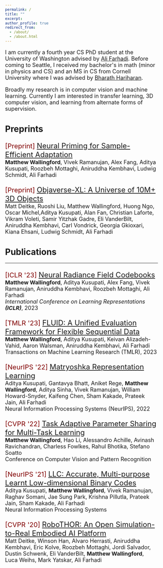 ```yaml
---
permalink: /
title: ""
excerpt: 
author_profile: true
redirect_from: 
  - /about/
  - /about.html
---
```

<p style="font-size:18px">
I am currently a fourth year CS PhD student at the University of Washington advised by <a href="https://homes.cs.washington.edu/~ali/">Ali Farhadi</a>. Before coming to Seattle, I received my bachelor's in math (minor in physics and CS) and an MS in CS from Cornell University where I was advised by <a href="http://home.bharathh.info/">Bharath Hariharan</a>. </p>

<p style="font-size:18px">
Broadly my research is in computer vision and machine learning. Currently I am interested in transfer learning, 3D computer vision, and learning from alternate forms of supervision. 
</p>

<h1> Preprints </h1>

<p style="font-size:24px"> <span style="color:maroon;font-size:22px">[Preprint] </span><a href="https://arxiv.org/abs/2306.10191">Neural Priming for Sample-Efficient Adaptation</a><br><span style="font-size:18px"><b>Matthew Wallingford</b>, Vivek Ramanujan, Alex Fang, Aditya Kusupati, Roozbeh Mottaghi, Aniruddha Kembhavi, Ludwig Schmidt, Ali Farhadi </span> </p>

<p style="font-size:24px"> <span style="color:maroon;font-size:22px">[Preprint] </span><a href="https://objaverse.allenai.org/objaverse-xl-paper.pdf">Objaverse-XL: A Universe of 10M+ 3D Objects</a><br><span style="font-size:18px">Matt Deitke, Ruoshi Liu, Matthew Wallingford, Huong Ngo, Oscar Michel,Aditya Kusupati, Alan Fan, Christian Laforte, Vikram Voleti, Samir Yitzhak Gadre,
Eli VanderBilt, Aniruddha Kembhavi, Carl Vondrick, Georgia Gkioxari,
Kiana Ehsani, Ludwig Schmidt, Ali Farhadi </span> </p>
<h1> Publications </h1>
<hr>
<p style="font-size:24px"> <span style="color:maroon;font-size:22px">[ICLR '23] </span><a href="https://arxiv.org/abs/2301.04101">Neural Radiance Field Codebooks</a><br><span style="font-size:18px"><b>Matthew Wallingford</b>, Aditya Kusupati, Alex Fang, Vivek Ramanujan, Aniruddha Kembhavi, Roozbeh Mottaghi, Ali Farhadi <br><em>International Conference on Learning Representations <b>(ICLR)</b></em>, 2023 </span> </p>


<p style="font-size:24px"> <span style="color:maroon;font-size:22px">[TMLR '23] </span><a href="https://arxiv.org/pdf/2007.02519.pdf"> FLUID: A Unified Evaluation Framework for Flexible Sequential Data </a><br><span style="font-size:18px"> <b>Matthew Wallingford</b>, Aditya Kusupati, Keivan Alizadeh-Vahid, Aaron Walsman, Aniruddha Kembhavi, Ali Farhadi <br>Transactions on Machine Learning Research (TMLR), 2023</span> </p>


<p style="font-size:24px"> <span style="color:maroon;font-size:22px">[NeurIPS '22] </span><a href="https://arxiv.org/pdf/2205.13147.pdf">Matryoshka Representation Learning</a><br><span style="font-size:18px">Aditya Kusupati, Gantavya Bhatt, Aniket Rege, <b>Matthew Wallingford</b>, Aditya Sinha, Vivek Ramanujan, William Howard-Snyder, Kaifeng Chen, Sham Kakade, Prateek Jain, Ali Farhadi <br>Neural Information Processing Systems (NeurIPS), 2022</span> </p>

<p style="font-size:24px"> <span style="color:maroon;font-size:22px">[CVPR '22] </span><a href="https://arxiv.org/pdf/2203.16708.pdf">Task Adaptive Parameter Sharing for Multi-Task Learning</a><br><span style="font-size:18px"><b>Matthew Wallingford</b>, Hao Li, Alessandro Achille, Avinash Ravichandran, Charless Fowlkes, Rahul Bhotika, Stefano Soatto<br>Conference on Computer Vision and Pattern Recognition </span> </p>

<p style="font-size:24px"> <span style="color:maroon;font-size:22px">[NeurIPS '21] </span><a href="https://arxiv.org/pdf/2106.01487.pdf"> LLC: Accurate, Multi-purpose Learnt Low-dimensional Binary Codes </a><br><span style="font-size:18px"> Aditya Kusupati, <b>Matthew Wallingford</b>, Vivek Ramanujan, Raghav Somani, Jae Sung Park, Krishna Pillutla, Prateek Jain, Sham Kakade, Ali Farhadi<br>Neural Information Processing Systems </span> </p>


<p style="font-size:24px"> <span style="color:maroon;font-size:22px">[CVPR '20] </span><a href="https://arxiv.org/pdf/2203.16708.pdf">RoboTHOR: An Open Simulation-to-Real Embodied AI Platform</a><br><span style="font-size:18px">Matt Deitke, Winson Han, Alvaro Herrasti, Aniruddha Kembhavi, Eric Kolve, Roozbeh Mottaghi, Jordi Salvador, Dustin Schwenk, Eli VanderBilt, <b>Matthew Wallingford</b>, Luca Weihs, Mark Yatskar, Ali Farhadi </span> </p>